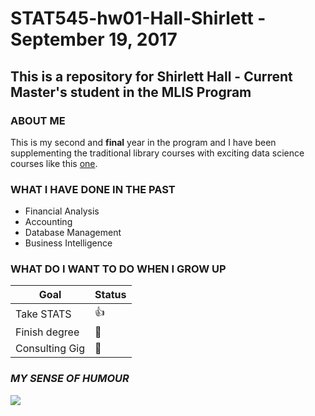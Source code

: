 # STAT545-hw01-Hall-Shirlett - September 19, 2017

## This is a repository for Shirlett Hall - Current Master's student in the MLIS Program



### ABOUT ME
This is my second and **final** year in the program and I have been supplementing the traditional
library courses with exciting data science courses like this [one](http://stat545.com/index.html).


### WHAT I HAVE DONE IN THE PAST

- Financial Analysis
- Accounting
- Database Management
- Business Intelligence


### WHAT DO I WANT TO DO WHEN I GROW UP

|    **Goal**    | **Status** |
|----------------|------------|
| Take STATS     | :thumbsup: |
| Finish degree  | :hammer:   |
| Consulting Gig | :hammer:   |



### *MY SENSE OF HUMOUR*


![](https://giphy.com/gifs/big-fish-m828HkzZg2jUk)




